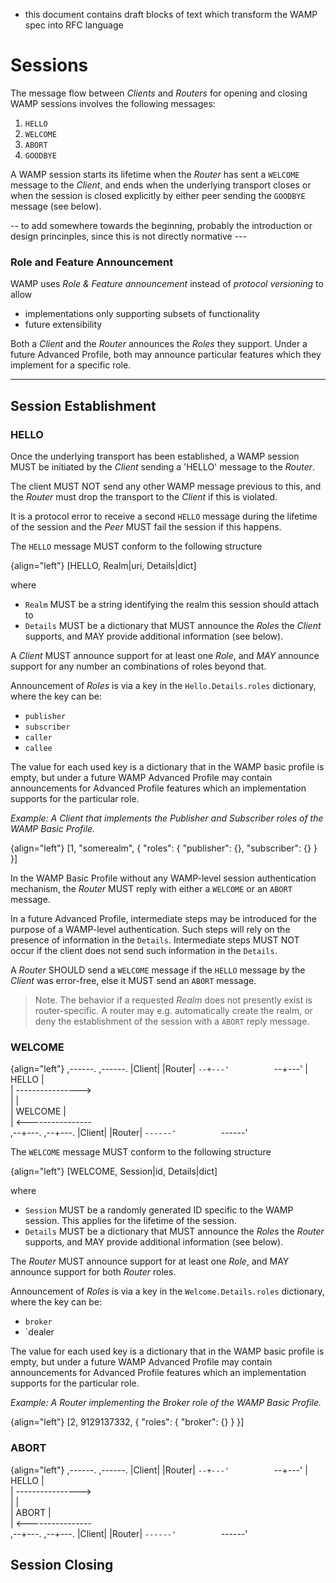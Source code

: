 - this document contains draft blocks of text which transform the WAMP spec into RFC language


# Sessions

The message flow between *Clients* and *Routers* for opening and closing WAMP sessions involves the following messages:

1. `HELLO`
2. `WELCOME`
3. `ABORT`
4. `GOODBYE`

A WAMP session starts its lifetime when the *Router* has sent a `WELCOME` message to the *Client*, and ends when the underlying transport closes or when the session is closed explicitly by either peer sending the `GOODBYE` message (see below).



-- to add somewhere towards the beginning, probably the introduction or design princinples, since this is not directly normative ---


### Role and Feature Announcement

WAMP uses *Role & Feature announcement* instead of *protocol versioning* to allow

* implementations only supporting subsets of functionality
* future extensibility

Both a *Client* and the *Router* announces the *Roles* they support. Under a future Advanced Profile, both may announce particular features which they implement for a specific role.

--------

## Session Establishment

### HELLO

Once the underlying transport has been established, a WAMP session MUST be initiated by the *Client* sending a 'HELLO' message to the *Router*. 

The client MUST NOT send any other WAMP message previous to this, and the *Router* must drop the transport to the *Client* if this is violated.

It is a protocol error to receive a second `HELLO` message during the lifetime of the session and the *Peer* MUST fail the session if this happens.

The `HELLO` message MUST conform to the following structure

{align="left"}
        [HELLO, Realm|uri, Details|dict]

where 

* `Realm` MUST be a string identifying the realm this session should attach to
* `Details` MUST be a dictionary that MUST announce the *Roles* the *Client* supports, and MAY provide additional information (see below).

A *Client* MUST announce support for at least one *Role*, and *MAY* announce support for any number an combinations of roles beyond that. 

Announcement of *Roles* is via a key in the `Hello.Details.roles` dictionary, where the key can be:

* `publisher`
* `subscriber`
* `caller`
* `callee`

The value for each used key is a dictionary that in the WAMP basic profile is empty, but under a future WAMP Advanced Profile may contain announcements for Advanced Profile features which an implementation supports for the particular role.

*Example: A Client that implements the Publisher and Subscriber roles of the WAMP Basic Profile.*

{align="left"}
        [1, "somerealm", {
          "roles": {
              "publisher": {},
              "subscriber": {}
          }
        }]


In the WAMP Basic Profile without any WAMP-level session authentication mechanism, the *Router* MUST reply with either a `WELCOME` or an `ABORT` message.

In a future Advanced Profile, intermediate steps may be introduced for the purpose of a WAMP-level authentication. Such steps will rely on the presence of information in the `Details`. Intermediate steps MUST NOT occur if the client does not send such information in the `Details`.

A *Router* SHOULD send a `WELCOME` message if the `HELLO` message by the *Client* was error-free, else it MUST send an `ABORT` message.

> Note. The behavior if a requested *Realm* does not presently exist is router-specific. A router may e.g. automatically create the realm, or deny the establishment of the session with a `ABORT` reply message.
>

### WELCOME

{align="left"}
        ,------.          ,------.
        |Client|          |Router|
        `--+---'          `--+---'
           |      HELLO      |    
           | ---------------->    
           |                 |    
           |     WELCOME     |    
           | <----------------    
        ,--+---.          ,--+---.
        |Client|          |Router|
        `------'          `------'

The `WELCOME` message MUST conform to the following structure

{align="left"}
        [WELCOME, Session|id, Details|dict]

where

* `Session` MUST be a randomly generated ID specific to the WAMP session. This applies for the lifetime of the session.
* `Details` MUST be a dictionary that MUST announce the *Roles* the *Router* supports, and MAY provide additional information (see below).

The *Router* MUST announce support for at least one *Role*, and MAY announce support for both *Router* roles.

Announcement of *Roles* is via a key in the `Welcome.Details.roles` dictionary, where the key can be:

* `broker`
* `dealer

The value for each used key is a dictionary that in the WAMP basic profile is empty, but under a future WAMP Advanced Profile may contain announcements for Advanced Profile features which an implementation supports for the particular role.

*Example: A Router implementing the Broker role of the WAMP Basic Profile.*

{align="left"}
        [2, 9129137332, {
           "roles": {
              "broker": {}
           }
        }]


### ABORT


{align="left"}
        ,------.          ,------.
        |Client|          |Router|
        `--+---'          `--+---'
           |      HELLO      |    
           | ---------------->    
           |                 |    
           |      ABORT      |    
           | <----------------    
        ,--+---.          ,--+---.
        |Client|          |Router|
        `------'          `------'



## Session Closing